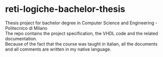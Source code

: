 # reti-logiche-bachelor-thesis
Thesis project for bachelor degree in Computer Science and Engineering - Politecnico di Milano\
The repo contains the project specification, the VHDL code and the related documentation. \
Because of the fact that the course was taught in italian, all the documents and all comments are written in my native language.
